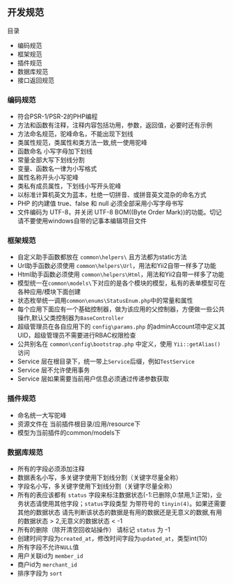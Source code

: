 ## 开发规范

目录

- 编码规范
- 框架规范
- 插件规范
- 数据库规范
- 接口返回规范

### 编码规范

- 符合PSR-1/PSR-2的PHP编程
- 方法和函数有注释，注释内容包括功用，参数，返回值，必要时还有示例
- 方法命名规范，驼峰命名，不能出现下划线
- 类属性规范，类属性和类方法一致,统一使用驼峰
- 函数命名 小写字母加下划线
- 常量全部大写下划线分割
- 变量、函数名一律为小写格式
- 属性名称开头小写驼峰
- 类私有成员属性，下划线小写开头驼峰
- 以标准计算机英文为蓝本，杜绝一切拼音、或拼音英文混杂的命名方式
- PHP 的内建值 true、false 和 null 必须全部采用小写字母书写
- 文件编码为 UTF-8，并关闭 UTF-8 BOM((Byte Order Mark))的功能。切记请不要使用windows自带的记事本编辑项目文件

### 框架规范

- 自定义助手函数都放在 `common\helpers\` 且方法都为static方法
- Url助手函数必须使用 `common\helpers\Url`，用法和Yii2自带一样多了功能
- Html助手函数必须使用 `common\helpers\Html`，用法和Yii2自带一样多了功能
- 模型统一在`common\models\`下对应的是各个模块的模型，私有的表单模型可在各种应用/模块下面创建
- 状态枚举统一调用`common\enums\StatusEnum.php`中的常量和属性
- 每个应用下面应有一个基础控制器，做为该应用的父控制器，方便做一些公共操作,默认父类控制器为`BaseController`
- 超级管理员在各自应用下的 `config\params.php` 的adminAccount项中定义其UID，超级管理员不需要进行RBAC权限检查
- 公共别名在 `common\config\bootstrap.php` 中定义，使用 `Yii::getAlias()` 访问
- Service 层在根目录下，统一带上`Service`后缀，例如`TestService`
- Service 层不允许使用事务
- Service 层如果需要当前用户信息必须通过传递参数获取

### 插件规范

- 命名统一大写驼峰
- 资源文件在 当前插件根目录/应用/resource下
- 模型为当前插件的common/models下

### 数据库规范

- 所有的字段必须添加注释
- 数据表名小写，多关键字使用下划线分割（关键字尽量全称）
- 字段名小写，多关键字使用下划线分割（关键字尽量全称）
- 所有的表应该都有 `status` 字段来标注数据状态(-1:已删除,0:禁用,1:正常)，业务状态请使用其他字段；`status`字段类型 为带符号的 `tinyin(4)`。如果还需要其他的数据状态 请先判断该状态的数据是有用的数据还是无意义的数据,有用的数据状态 > 2,无意义的数据状态 < -1
- 所有的删除（除开清空回收站操作） 请标记 `status` 为 -1
- 创建时间字段为`created_at`，修改时间字段为`updated_at`，类型int(10)
- 所有字段不允许`NULL`值
- 用户关联id为 `member_id`
- 商户id为 `merchant_id`
- 排序字段为 `sort`